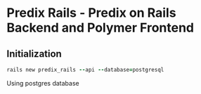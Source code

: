 # Predix Rails - Predix on Rails Backend and Polymer Frontend

## Initialization

```ruby
rails new predix_rails --api --database=postgresql
```

Using postgres database
